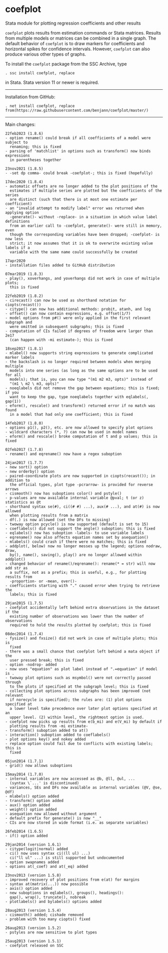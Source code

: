# coefplot
Stata module for plotting regression coefficients and other results

`coefplot` plots results from estimation commands or Stata matrices. Results
from multiple models or matrices can be combined in a single graph. The default
behavior of `coefplot` is to draw markers for coefficients and horizontal
spikes for confidence intervals. However, `coefplot` can also produce various
other types of graphs.

To install the `coefplot` package from the SSC Archive, type

    . ssc install coefplot, replace

in Stata. Stata version 11 or newer is required.

---

Installation from GitHub:

    . net install coefplot, replace from(https://raw.githubusercontent.com/benjann/coefplot/master/)

---

Main changes:

    22feb2023 (1.8.6)
    - option rename() could break if all coefficients of a model were subject to
      renaming; this is fixed
    - parsing of 'matchlist' in options such as transform() now binds expressions
      in parentheses together

    23nov2021 (1.8.5)
    - -set dp comma- could break -coefplot-; this is fixed (hopefully)
    
    17dec2020 (1.8.4)
    - automatic offsets are no longer added to the plot positions of the 
      estimates if multiple series are plotted but the coefficients of the series
      are distinct (such that there is at most one estimate per coefficient)
    - an "invalid attempt to modify label" error was returned when applying option 
      -generate()- without -replace- in a situation in which value label definitions
      from an earlier call to -coefplot, generate()- were still in memory, even
      though the corresponding variables have been dropped; -coefplot- is now less
      strict; it now assumes that it is ok to overwrite existing value labels if a
      variable with the same name could successfully be created

    17apr2020
    - installation files added to GitHub distribution
    
    07mar2019 (1.8.3)
    - play(), xoverhangs, and yoverhangs did not work in case of multiple plots;
      this is fixed
  
    22feb2019 (1.8.2)
    - cirecast() can now be used as shorthand notation for ciopts(recast()) 
    - citype() can now has additional methods: probit, atanh, and log
    - offset() can now contain expressions, e.g. offset(1/7)
    - model options from p#() were only applied in the first relevant subgraph and
      were omitted in subsequent subgraphs; this is fixed
    - computation of CIs failed if degrees of freedom were larger than 2e17
      (can happen with -mi estimate-); this is fixed

    18sep2017 (1.8.1)
    - mlabel() now supports string expressions to generate complicated marker labels
    - the backslash is no longer required between models when merging multiple 
      models into one series (as long as the same options are to be used for all
      models); that is, you can now type "(m1 m2 m3, opts)" instead of 
      "(m1 \ m2 \ m3, opts)"
    - noeqlabels did not remove the gap between equations; this is fixed; if you 
      want to keep the gap, type noeqlabels together with eqlabels(, gap(1))
    - eform(), rescale() and transform() returned error if no match was found
      in a model that had only one coefficient; this is fixed

    14feb2017 (1.8.0)
    - options p1(), p2(), etc. are now allowed to specify plot options
    - wildcard characters (*, ?) can now be used in model names
    - eform() and rescale() broke computation of t and p values; this is fixed

    02feb2017 (1.7.8)
    - rename() and eqrename() now have a regex suboption

    24jan2017 (1.7.7)
    - new sort() option
    - new orderby() option
    - paired-coordinate plots are now supported in ciopts(recast()); in addition to
      the official types, plot type -pcrarrow- is provided for reverse arrows
    - cismooth() now has suboptions color() and pstyle()
    - p-values are now available internal variable @pval; t (or z) statistics as @t
    - shorthand syntax se(#), ci((# #) ...), aux(# ...), and at(#) is now allowed 
      when plotting results from a matrix
    - df(.) is now allowed (set the DFs to missing)
    - twoway option pcycle() is now supported (default is set to 15)
    - coeflabels() did not support the angle() suboption; this is fixed
    - eqlabels() now has suboption -labels- to use variable labels
    - eqrename() now also affects equation names set by asequation()
    - mlabels() could crash if there were no matches; this is fixed
    - addplot(, below) now no longer messes up the legend; options nodraw, draw, 
      by(), name(), saving(), play() are no longer allowed within addplot()
    - changed behavior of rename()/eqrename(): rename(* = str) will now add str as
      a suffix, not as a prefix; this is useful, e.g., for plotting results from
      -proportion- or -mean, over()-
    - coefficients starting with "." caused error when trying to retrieve the 
      labels; this is fixed

    29jan2015 (1.7.5)
    - coefplot accidentally left behind extra observations in the dataset if the 
      existing number of observations was lower than the number of observations 
      required to hold the results plotted by coefplot; this is fixed

    08dec2014 (1.7.4)
    - fysize() and fxsize() did not work in case of multiple plots; this is 
      fixed
    - there was a small chance that coefplot left behind a mata object if the 
      user pressed break; this is fixed
    - option -nodrop- added
    - now uses "equation" as plot label instead of ".=equation" if model is .
    - twoway plot options such as msymbol() were not correctly passed through
      to the plots if specified at the subgraph level; this is fixed
    - collecting plot options across subgraphs has been improved (not relevant 
      if norecycle is specified); the rules are: (1) plot options specified at
      a lower level take precedence over later plot options specified at an 
      upper level. (2) within level, the rightmost option is used.
    - coefplot now picks up results from e(b_mi) and e(V_mi) by default if 
      plotting results from -mi estimate-
    - transform() suboption added to at()
    - interaction() suboption added to coeflabels()
    - plot options key() and nokey added
    - replace option could fail due to conflicts with existing labels; this is 
      fixed

    05jun2014 (1.7.1)
    - grid() now allows suboptions

    15may2014 (1.7.0)
    - internal variables are now accessed as @b, @ll, @ul, ...
      (syntax \`...' is discontinued)
    - variances, SEs and DFs now available as internal variables (@V, @se, @df)
    - mlabels() option added
    - transform() option added
    - aux() option added
    - weight() option added
    - asequation now allowed without argument
    - default prefix for generate() is now "__"
    - CIs are now stored in wide format (i.e. as separate variables)

    26feb2014 (1.6.5)
    - if() option added

    29jan2014 (version 1.6.1)
    - citype(logit|normal) added
    - ci() now uses syntax ci((ll ul) ...)
      ci("ll ul" ...) is still supported but undocumented
    - option swapnames added
    - options at(_coef) and at(_eq) added

    23nov2013 (version 1.5.8)
    - improved recovery of plot positions from e(at) for margins
    - syntax at(matrix(...)) now possible
    - axis() option added
    - new suboptions in eqlabels(), groups(), headings(): 
      gap(), wrap(), truncate(), nobreak 
    - plotlabels() and bylabels() options added

    28aug2013 (version 1.5.4)
    - cismooth() added; cishade removed
    - problem with too many ciopts() fixed

    26aug2013 (version 1.5.2)
    - pstyles are now sensitive to plot types

    25aug2013 (version 1.5.1)
    - coefplot released on SSC